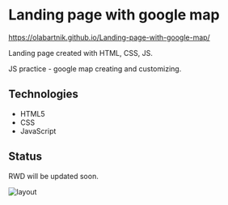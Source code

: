 # Landing page with google map

https://olabartnik.github.io/Landing-page-with-google-map/

Landing page created with HTML, CSS, JS.

JS practice - google map creating and customizing.

## Technologies
* HTML5
* CSS
* JavaScript


## Status
RWD will be updated soon.

![layout](screenshot.png)
